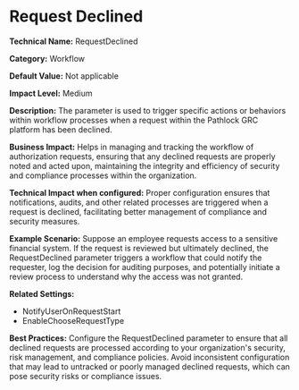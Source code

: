# Request Declined

**Technical Name:** RequestDeclined

**Category:** Workflow

**Default Value:** Not applicable

**Impact Level:** Medium

**Description:** The parameter is used to trigger specific actions or behaviors within workflow processes when a request within the Pathlock GRC platform has been declined.

**Business Impact:** Helps in managing and tracking the workflow of authorization requests, ensuring that any declined requests are properly noted and acted upon, maintaining the integrity and efficiency of security and compliance processes within the organization.

**Technical Impact when configured:** Proper configuration ensures that notifications, audits, and other related processes are triggered when a request is declined, facilitating better management of compliance and security measures.

**Example Scenario:** Suppose an employee requests access to a sensitive financial system. If the request is reviewed but ultimately declined, the RequestDeclined parameter triggers a workflow that could notify the requester, log the decision for auditing purposes, and potentially initiate a review process to understand why the access was not granted.

**Related Settings:**
- NotifyUserOnRequestStart
- EnableChooseRequestType

**Best Practices:** Configure the RequestDeclined parameter to ensure that all declined requests are processed according to your organization's security, risk management, and compliance policies. Avoid inconsistent configuration that may lead to untracked or poorly managed declined requests, which can pose security risks or compliance issues.
